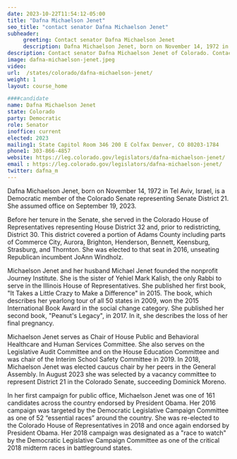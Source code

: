 ```yaml
---
date: 2023-10-22T11:54:12-05:00
title: "Dafna Michaelson Jenet"
seo_title: "contact senator Dafna Michaelson Jenet"
subheader:
     greeting: Contact senator Dafna Michaelson Jenet
     description: Dafna Michaelson Jenet, born on November 14, 1972 in Tel Aviv, Israel, is a Democratic member of the Colorado Senate representing Senate District 21. She assumed office on September 19, 2023.
description: Contact senator Dafna Michaelson Jenet of Colorado. Contact information for Dafna Michaelson Jenet includes email address, phone number, and mailing address.
image: dafna-michaelson-jenet.jpeg
video:
url:  /states/colorado/dafna-michaelson-jenet/
weight: 1
layout: course_home

####candidate
name: Dafna Michaelson Jenet
state: Colorado
party: Democratic
role: Senator
inoffice: current
elected: 2023
mailing1: State Capitol Room 346 200 E Colfax Denver, CO 80203-1784
phone1: 303-866-4857
website: https://leg.colorado.gov/legislators/dafna-michaelson-jenet/
email : https://leg.colorado.gov/legislators/dafna-michaelson-jenet/
twitter: dafna_m
---
```


Dafna Michaelson Jenet, born on November 14, 1972 in Tel Aviv, Israel, is a Democratic member of the Colorado Senate representing Senate District 21. She assumed office on September 19, 2023.

Before her tenure in the Senate, she served in the Colorado House of Representatives representing House District 32 and, prior to redistricting, District 30. This district covered a portion of Adams County including parts of Commerce City, Aurora, Brighton, Henderson, Bennett, Keensburg, Strasburg, and Thornton. She was elected to that seat in 2016, unseating Republican incumbent JoAnn Windholz.

Michaelson Jenet and her husband Michael Jenet founded the nonprofit Journey Institute. She is the sister of Yehiel Mark Kalish, the only Rabbi to serve in the Illinois House of Representatives. She published her first book, "It Takes a Little Crazy to Make a Difference" in 2015. The book, which describes her yearlong tour of all 50 states in 2009, won the 2015 International Book Award in the social change category. She published her second book, "Peanut's Legacy", in 2017. In it, she describes the loss of her final pregnancy.

Michaelson Jenet serves as Chair of House Public and Behavioral Healthcare and Human Services Committee. She also serves on the Legislative Audit Committee and on the House Education Committee and was chair of the Interim School Safety Committee in 2019. In 2018, Michaelson Jenet was elected caucus chair by her peers in the General Assembly. In August 2023 she was selected by a vacancy committee to represent District 21 in the Colorado Senate, succeeding Dominick Moreno.

In her first campaign for public office, Michaelson Jenet was one of 161 candidates across the country endorsed by President Obama. Her 2016 campaign was targeted by the Democratic Legislative Campaign Committee as one of 52 “essential races” around the country. She was re-elected to the Colorado House of Representatives in 2018 and once again endorsed by President Obama. Her 2018 campaign was designated as a "race to watch" by the Democratic Legislative Campaign Committee as one of the critical 2018 midterm races in battleground states.
